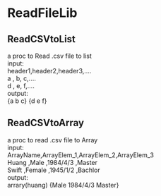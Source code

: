 # ReadFileLib
## ReadCSVtoList
a proc to Read .csv file to list  
input:  
header1,header2,header3,....  
a      ,      b,      c,....  
d      ,      e,      f,....  
output:  
{a b c} {d e f}  
## ReadCSVtoArray
a proc to read .csv file to Array  
input:  
ArrayName,ArrayElem_1,ArrayElem_2,ArrayElem_3  
Huang    ,Male       ,1984/4/3   ,Master  
Swift    ,Female     ,1945/1/2   ,Bachlor  
output:  
arrary(huang) {Male 1984/4/3 Master}    
